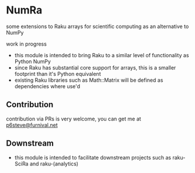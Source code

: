 # NumRa
some extensions to Raku arrays for scientific computing as an alternative to NumPy

work in progress

- this module is intended to bring Raku to a similar level of functionality as Python NumPy
- since Raku has substantial core support for arrays, this is a smaller footprint than it's Python equivalent
- existing Raku libraries such as Math::Matrix will be defined as dependencies where use'd

## Contribution

contribution via PRs is very welcome, you can get me at p6steve@furnival.net 

## Downstream

- this module is intended to facilitate downstream projects such as raku-SciRa and raku-(analytics)
